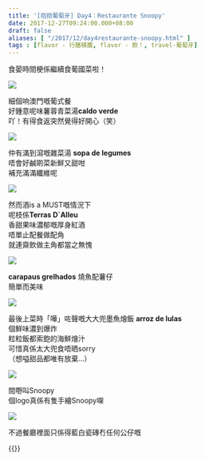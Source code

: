 ```yaml
---
title: '[抱抱葡萄牙] Day4：Restaurante Snoopy'
date: 2017-12-27T09:24:00.000+08:00
draft: false
aliases: [ "/2017/12/day4restaurante-snoopy.html" ]
tags : [flavor - 行膳積腹, flavor - 飲！, travel-葡萄牙]
---
```


食晏時間梗係繼續食葡國菜啦！  

![](/images/portugal4h1.jpg)

細個响澳門嘅葡式餐  
好鍾意呢味薯蓉青菜湯**caldo verde**  
吖！有得食返突然覺得好開心（笑）  

![](/images/portugal4h2.jpg)

仲有滿到瀉嘅雜菜湯 **sopa de legumes**  
唔會好鹹啲菜新鮮又甜咁  
補充滿滿纖維呢  

![](/images/portugal4h3.jpg)

然而酒is a MUST嘅情況下  
呢枝係**Terras D´Alleu**  
香甜果味濃郁嘅厚身紅酒  
唔單止配餐做配角  
就連齋飲做主角都當之無愧  

![](/images/portugal4h.jpg)

**carapaus grelhados** 燒魚配薯仔  
簡單而美味  

![](/images/portugal4h4.jpg)

最後上菜時「嘩」咗聲嘅大大兜墨魚燴飯 **arroz de lulas**  
個鮮味濃到爆炸  
粒粒飯都索飽的海鮮燴汁  
可惜真係太大兜食唔晒sorry  
（想嗌甜品都唯有放棄...）  

![](/images/portugal4h5.jpg)

間嘢叫Snoopy  
個logo真係有隻手繪Snoopy㗎  

![](/images/portugal4h6.jpg)

不過餐廳裡面只係得藍白瓷磚冇任何公仔嘅  
  
  

{{<portugal>}}  
